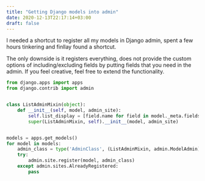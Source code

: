 ```yaml
---
title: "Getting Django models into admin"
date: 2020-12-13T22:17:14+03:00
draft: false
---
```

I needed a shortcut to register all my models in Django admin, spent a few hours tinkering and finllay found a shortcut.

The only downside is it registers everything, does not provide the custom options of including/excluding fields by putting fields that you need in the admin. If you feel creative, feel free to extend the functionality.

```python
from django.apps import apps
from django.contrib import admin


class ListAdminMixin(object):
    def __init__(self, model, admin_site):
        self.list_display = [field.name for field in model._meta.fields]
        super(ListAdminMixin, self).__init__(model, admin_site)


models = apps.get_models()
for model in models:
    admin_class = type('AdminClass', (ListAdminMixin, admin.ModelAdmin), {})
    try:
        admin.site.register(model, admin_class)
    except admin.sites.AlreadyRegistered:
        pass
```